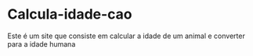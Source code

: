 # Calcula-idade-cao
Este é um site que consiste em calcular a idade de um animal e converter para a idade humana

